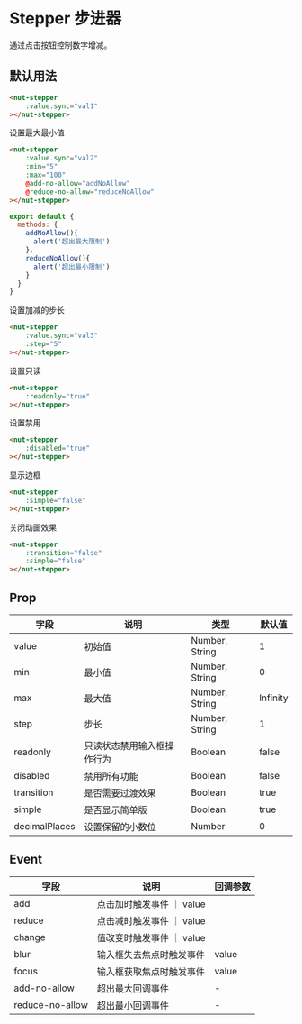 # Stepper 步进器

通过点击按钮控制数字增减。

## 默认用法

```html
<nut-stepper 
    :value.sync="val1"
></nut-stepper>
```

设置最大最小值

```html
<nut-stepper 
    :value.sync="val2" 
    :min="5" 
    :max="100"
    @add-no-allow="addNoAllow" 
    @reduce-no-allow="reduceNoAllow"
></nut-stepper>
```
``` javascript
export default {
  methods: {
    addNoAllow(){
      alert('超出最大限制')
    },
    reduceNoAllow(){
      alert('超出最小限制')
    }
  }
}
```

设置加减的步长

```html
<nut-stepper 
    :value.sync="val3" 
    :step="5"
></nut-stepper>
```

设置只读

```html
<nut-stepper 
    :readonly="true"
></nut-stepper>
```

设置禁用

```html
<nut-stepper 
    :disabled="true"
></nut-stepper>
```

显示边框

```html
<nut-stepper 
    :simple="false"
></nut-stepper>
```

关闭动画效果

```html
<nut-stepper 
    :transition="false" 
    :simple="false"
></nut-stepper>
```

## Prop

| 字段 | 说明 | 类型 | 默认值 
| ----- | ----- | ----- | ----- 
| value | 初始值 | Number, String | 1
| min | 最小值 | Number, String | 0
| max | 最大值 | Number, String | Infinity
| step | 步长 | Number, String | 1
| readonly | 只读状态禁用输入框操作行为 | Boolean | false
| disabled | 禁用所有功能 | Boolean | false
| transition | 是否需要过渡效果 | Boolean | true
| simple | 是否显示简单版 | Boolean | true
| decimalPlaces | 设置保留的小数位 | Number | 0

## Event

| 字段 | 说明 | 回调参数
|----- | ----- | -----
| add | 点击加时触发事件 ｜ value
| reduce | 点击减时触发事件 ｜ value
| change | 值改变时触发事件 ｜ value
| blur | 输入框失去焦点时触发事件 | value
| focus | 输入框获取焦点时触发事件 | value
| add-no-allow | 超出最大回调事件 | -
| reduce-no-allow | 超出最小回调事件 | -
